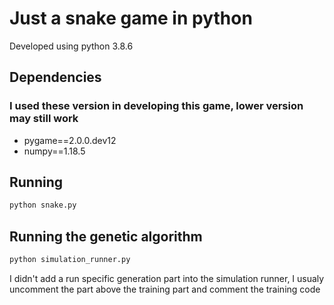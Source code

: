 # Just a snake game in python
Developed using python 3.8.6

## Dependencies
### I used these version in developing this game, lower version may still work


* pygame==2.0.0.dev12
* numpy==1.18.5

## Running
```bash
python snake.py
```

## Running the genetic algorithm
```bash
python simulation_runner.py
```
I didn't add a run specific generation part into the simulation runner, I usualy uncomment the part above the training part and comment the training code